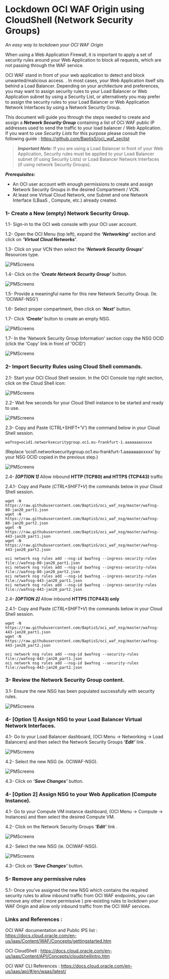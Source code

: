 # Lockdown OCI WAF Origin using CloudShell (Network Security Groups) #
_An easy way to lockdown your OCI WAF Origin_ 


When using a Web Application Firewall, it is important to apply a set of security rules around your Web Application to block all requests, which are not passing through the WAF service.

OCI WAF stand in front of your web application to detect and block unwanted/malicious access. . In most cases, your Web Application itself sits behind a Load Balancer. Depending on your architecture and preferences, you may want to assign security rules to your Load Balancer or Web Application subnet by using a Security List, or alternatively you may prefer to assign the security rules to your Load Balancer or Web Application Network Interfaces by using a Network Security Group.

This document will guide you through the steps needed to create and assign a ***Network Security Group*** containing a list of OCI WAF public IP addresses used to send the traffic to your load balancer / Web Application. If you want to use _Security Lists_ for this purpose please consult the following guide : https://github.com/BaptisS/oci_waf_seclist




> ***Important Note:*** 
> If you are using a Load Balancer in front of your Web Application, Security rules must be applied to your Load Balancer subnet (if using Security Lists) or Load Balancer Network Interfaces (if using network Security Groups).


***Prerequisites:***

- An OCI user account with enough permissions to create and assign Network Security Groups in the desired Compartment / VCN. 
- At least one Virtual Cloud Network, one Subnet and one Network Interface (LBaaS , Compute, etc.) already created. 
 
 
 
 
### 1- Create a New (empty) Network Security Group.    

 1.1-	Sign-in to the OCI web console with your OCI user account. 

1.2-	Open the OCI Menu (top left), expand the ***‘Networking’*** section and click on ***‘Virtual Cloud Networks’***.  

1.3-	Click on your VCN then select the ***‘Network Security Groups’*** Resources type. 


![PMScreens](/img/01.JPG)


1.4-	Click on the ***‘Create Network Security Group’*** button. 


![PMScreens](/img/02.JPG)


1.5-	Provide a meaningful name for this new Network Security Group. (Ie. ‘OCIWAF-NSG’)

1.6-	Select proper compartment, then click on ***‘Next’*** button. 

1.7-  Click ***‘Create’*** button to create an empty NSG. 


![PMScreens](/img/03.JPG)


1.7-	In the 'Network Security Group Information' section copy the NSG OCID (click the 'Copy' link in front of 'OCID')  


![PMScreens](/img/04.JPG)
 
 
### 2-    Import Security Rules using Cloud Shell commands.

2.1-	Start your OCI Cloud Shell session. In the OCI Console top right section, click on the Cloud Shell icon:  


![PMScreens](/img/05.JPG)


2.2-	Wait few seconds for your Cloud Shell instance to be started and ready to use.


![PMScreens](/img/06.JPG)


2.3-	Copy and Paste (CTRL+SHIFT+’V’) the command below in your Cloud Shell session.

```
wafnsg=ocid1.networksecuritygroup.oc1.eu-frankfurt-1.aaaaaaaxxxxx
```
(Replace ‘ocid1.networksecuritygroup.oc1.eu-frankfurt-1.aaaaaaaxxxxx’ by your NSG OCID copied in the previous step.)


![PMScreens](/img/07.JPG)


2.4-	***[OPTION 1]*** Allow inbound **HTTP (TCP80) and HTTPS (TCP443)** traffic 

2.4.1-	Copy and Paste (_CTRL+SHIFT+V_) the commands below in your Cloud Shell session.

```
wget -N https://raw.githubusercontent.com/BaptisS/oci_waf_nsg/master/wafnsg-80-jan20_part1.json
wget -N https://raw.githubusercontent.com/BaptisS/oci_waf_nsg/master/wafnsg-80-jan20_part2.json
wget -N https://raw.githubusercontent.com/BaptisS/oci_waf_nsg/master/wafnsg-443-jan20_part1.json
wget -N https://raw.githubusercontent.com/BaptisS/oci_waf_nsg/master/wafnsg-443-jan20_part2.json

oci network nsg rules add --nsg-id $wafnsg --ingress-security-rules file://wafnsg-80-jan20_part1.json
oci network nsg rules add --nsg-id $wafnsg --ingress-security-rules file://wafnsg-80-jan20_part2.json
oci network nsg rules add --nsg-id $wafnsg --ingress-security-rules file://wafnsg-443-jan20_part1.json
oci network nsg rules add --nsg-id $wafnsg --ingress-security-rules file://wafnsg-443-jan20_part2.json

```
2.4- ***[OPTION 2]*** Allow inbound **HTTPS (TCP443) only**

2.4.1- Copy and Paste (_CTRL+SHIFT+V_) the commands below in your Cloud Shell session.

```
wget -N https://raw.githubusercontent.com/BaptisS/oci_waf_nsg/master/wafnsg-443-jan20_part1.json
wget -N https://raw.githubusercontent.com/BaptisS/oci_waf_nsg/master/wafnsg-443-jan20_part2.json

oci network nsg rules add --nsg-id $wafnsg --security-rules file://wafnsg-443-jan20_part1.json
oci network nsg rules add --nsg-id $wafnsg --security-rules file://wafnsg-443-jan20_part2.json
```


### 3-    Review the Network Security Group content. 

3.1-	Ensure the new NSG has been populated successfully with security rules.


![PMScreens](/img/08.JPG)



### 4-   [Option 1] Assign NSG to your Load Balancer Virtual Network Interfaces.
4.1-	Go to your Load Balancer dashboard, (OCI Menu -> Networking -> Load Balancers) and then select the Network Security Groups ***‘Edit’*** link . 


![PMScreens](/img/09.JPG)


4.2-	Select the new NSG (ie. OCIWAF-NSG). 


![PMScreens](/img/10.JPG)


4.3-	Click on ***‘Save Changes’*** button.  

### 4-   [Option 2] Assign NSG to your Web Application (Compute Instance).
4.1-	Go to your Compute VM instance dashboard, (OCI Menu -> Compute -> Instances) and then select the desired Compute VM.

4.2- Click on the Network Security Groups ***‘Edit’*** link . 


![PMScreens](/img/11.JPG)


4.2-	Select the new NSG (ie. OCIWAF-NSG). 


![PMScreens](/img/12.JPG)


4.3-	Click on ***‘Save Changes’*** button.  



### 5-   Remove any permissive rules 
5.1-	Once you've assigned the new NSG which contains the required security rules to allow inbound traffic from OCI WAF endpoints, you can remove any other ( more permissive ) pre-existing rules to lockdown your WAF Origin and allow only inbound traffic from the OCI WAF services.






### Links and References :


OCI WAF documentation and Public IPS list : https://docs.cloud.oracle.com/en-us/iaas/Content/WAF/Concepts/gettingstarted.htm


OCI CloudShell : https://docs.cloud.oracle.com/en-us/iaas/Content/API/Concepts/cloudshellintro.htm


OCI WAF CLI References : https://docs.cloud.oracle.com/en-us/iaas/api/#/en/waas/latest/


